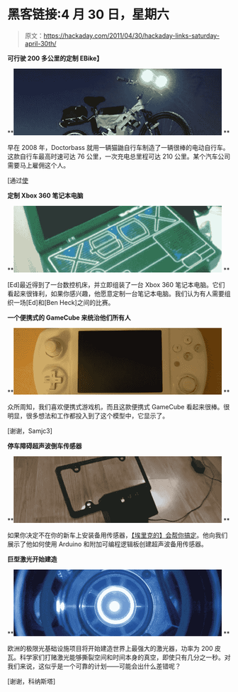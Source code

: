 # 黑客链接:4 月 30 日，星期六

> 原文：<https://hackaday.com/2011/04/30/hackaday-links-saturday-april-30th/>

**可行驶 200 多公里的定制 EBike】**

**![ebike](img/82b9bc3adc126a39438cba2d40c089db.png "ebike")
**

早在 2008 年，Doctorbass 就用一辆猫鼬自行车制造了一辆很棒的电动自行车。这款自行车最高时速可达 76 公里，一次充电总里程可达 210 公里。某个汽车公司需要马上雇佣这个人。

[通过[使](http://blog.makezine.com/archive/2011/04/custom-ebike-boasts-76-kilometers-per-hour-210-per-charge.html)

**定制 Xbox 360 笔记本电脑**

**![xbox_laptop](img/abc90538d4ff249bf650ddc74ce83652.png "xbox_laptop")
**

[Ed]最近得到了一台数控机床，并立即组装了一台 Xbox 360 笔记本电脑。它们看起来很锋利，如果你感兴趣，他愿意定制一台笔记本电脑。我们认为有人需要组织一场[Ed]和[Ben Heck]之间的比赛。

**一个便携式的 GameCube 来统治他们所有人**

**![gamecube_portable](img/329c269e7c70f0bac1c5f3f9ee3368c5.png "gamecube_portable")
**

众所周知，我们喜欢便携式游戏机，而且这款便携式 GameCube 看起来很棒。很明显，很多想法和工作都投入到了这个模型中，它显示了。

[谢谢，Samjc3]

**停车障碍超声波倒车传感器**

**![park_ranger](img/cc993e6847d31c4ec82a59e1764a16d6.png "park_ranger")
**

如果你决定不在你的新车上安装备用传感器，[【埃里克的】会帮你搞定](http://amani64.com/park.htm)。他向我们展示了他如何使用 Arduino 和附加可编程逻辑板创建超声波备用传感器。

**巨型激光开始建造**

**![mega_laser](img/fbf408ac84c4ed9fcd7cb7708d21ab1a.png "mega_laser")
**

欧洲的极限光基础设施项目将开始建造世界上最强大的激光器，功率为 200 皮瓦。科学家们打赌激光能够撕裂空间和时间本身的真空，即使只有几分之一秒。对我们来说，这似乎是一个可靠的计划——可能会出什么差错呢？

[谢谢，科纳斯塔]